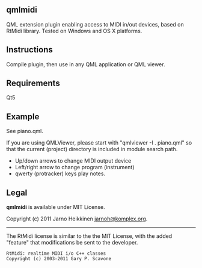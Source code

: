 qmlmidi
-------

QML extension plugin enabling access to MIDI in/out devices, based on RtMidi library.  Tested on Windows and OS X platforms.

Instructions
------------

Compile plugin, then use in any QML application or QML viewer.

Requirements
------------

Qt5

Example
-------
See piano.qml.

If you are using QMLViewer, please start with "qmlviewer -I . piano.qml" so that the current (project) directory is included in module search path.

 * Up/down arrows to change MIDI output device 
 * Left/right arrow to change program (instrument)
 * qwerty (protracker) keys play notes.


Legal
-----

**qmlmidi** is available under MIT License.

Copyright (c) 2011 Jarno Heikkinen <jarnoh@komplex.org>.

---

The RtMidi license is similar to the the MIT License, with the added "feature" that modifications be sent to the developer.

    RtMidi: realtime MIDI i/o C++ classes
    Copyright (c) 2003-2011 Gary P. Scavone

